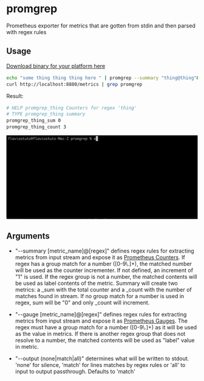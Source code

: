 # promgrep

Prometheus exporter for metrics that are gotten from stdin and then parsed with regex rules

## Usage

[Download binary for your platform here](https://github.com/stutzlab/promgrep/releases)

```sh
echo "some thing thing thing here " | promgrep --summary "thing@thing"&
curl http://localhost:8880/metrics | grep promgrep
```

Result:

```sh
# HELP promgrep_thing Counters for regex 'thing'
# TYPE promgrep_thing summary
promgrep_thing_sum 0
promgrep_thing_count 3
```

<img src="demo1.gif">

## Arguments

* "--summary [metric_name]@[regex]" defines regex rules for extracting metrics from input stream and expose it as [Prometheus Counters](https://prometheus.io/docs/concepts/metric_types/#counter). If regex has a group match for a number ([0-9\\.]+), the matched number will be used as the counter incrementer. If not defined, an increment of "1" is used. If the regex group is not a number, the matched contents will be used as label contents of the metric. Summary will create two metrics: a _sum with the total counter and a _count with the number of matches found in stream. If no group match for a number is used in regex, sum will be "0" and only _count will increment.

* "--gauge [metric_name]@[regex]" defines regex rules for extracting metrics from input stream and expose it as [Prometheus Gauges](https://prometheus.io/docs/concepts/metric_types/#gauge). The regex must have a group match for a number ([0-9\\.]+) as it will be used as the value in metrics. If there is another regex group that does not resolve to a number, the matched contents will be used as "label" value in metric.

* "--output (none|match|all)" determines what will be written to stdout. 'none' for silence, 'match' for lines matches by regex rules or 'all' to input to output passthrough. Defaults to 'match'
